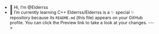 - 👋 Hi, I’m @Elderrss
- 🌱 I’m currently learning C++
Elderrss/Elderrss is a ✨ special ✨ repository because its `README.md` (this file) appears on your GitHub profile.
You can click the Preview link to take a look at your changes.
--->
